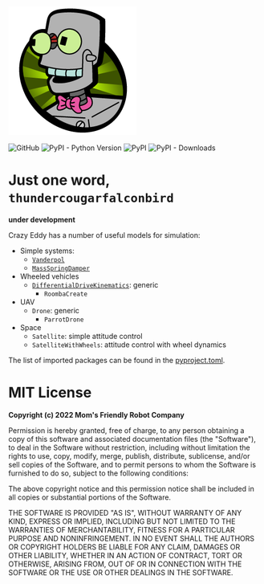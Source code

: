 ![](https://github.com/MomsFriendlyRobotCompany/thundercougarfalconbird/raw/main/pics/eddy.png)

![GitHub](https://img.shields.io/github/license/MomsFriendlyRobotCompany/thundercougarfalconbird)
![PyPI - Python Version](https://img.shields.io/pypi/pyversions/thundercougarfalconbird)
![PyPI](https://img.shields.io/pypi/v/thundercougarfalconbird)
![PyPI - Downloads](https://img.shields.io/pypi/dm/thundercougarfalconbird?color=aqua)

# Just one word, `thundercougarfalconbird`

**under development**

Crazy Eddy has a number of useful models for simulation:

- Simple systems:
    - [`Vanderpol`](https://en.wikipedia.org/wiki/Van_der_Pol_oscillator)
    - [`MassSpringDamper`](https://en.wikipedia.org/wiki/Mass-spring-damper_model)
- Wheeled vehicles
    - [`DifferentialDriveKinematics`](https://en.wikipedia.org/wiki/Differential_wheeled_robot): generic
        - `RoombaCreate`
- UAV
    - `Drone`: generic
        - `ParrotDrone`
- Space
    - `Satellite`: simple attitude control
    - `SatelliteWithWheels`: attitude control with wheel dynamics

The list of imported packages can be found in the [pyproject.toml][toml].

# MIT License

**Copyright (c) 2022 Mom's Friendly Robot Company**

Permission is hereby granted, free of charge, to any person obtaining a copy
of this software and associated documentation files (the "Software"), to deal
in the Software without restriction, including without limitation the rights
to use, copy, modify, merge, publish, distribute, sublicense, and/or sell
copies of the Software, and to permit persons to whom the Software is
furnished to do so, subject to the following conditions:

The above copyright notice and this permission notice shall be included in all
copies or substantial portions of the Software.

THE SOFTWARE IS PROVIDED "AS IS", WITHOUT WARRANTY OF ANY KIND, EXPRESS OR
IMPLIED, INCLUDING BUT NOT LIMITED TO THE WARRANTIES OF MERCHANTABILITY,
FITNESS FOR A PARTICULAR PURPOSE AND NONINFRINGEMENT. IN NO EVENT SHALL THE
AUTHORS OR COPYRIGHT HOLDERS BE LIABLE FOR ANY CLAIM, DAMAGES OR OTHER
LIABILITY, WHETHER IN AN ACTION OF CONTRACT, TORT OR OTHERWISE, ARISING FROM,
OUT OF OR IN CONNECTION WITH THE SOFTWARE OR THE USE OR OTHER DEALINGS IN THE
SOFTWARE.

[toml]: https://github.com/MomsFriendlyRobotCompany/thundercougarfalconbird/blob/main/pyproject.toml
